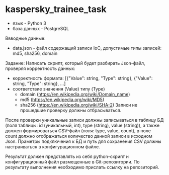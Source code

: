 # kaspersky_trainee_task

* язык - Python 3
* база данных - PostgreSQL

Ввводные данные:
* data.json - файл содержащий записи IoC, допустимые типы записей: md5, sha256, domain

Задание:
Написать скрипт, который будет разбирать Json-файл, проверяя корректность данных:
- корректность формата: [{"Value": string, "Type": string}, {"Value": string, "Type": string}, ...]
- соответствие значения (Value) типу (Type)
  - domain (https://en.wikipedia.org/wiki/Domain_name)
  - md5 (https://en.wikipedia.org/wiki/MD5)
  - sha256 (https://en.wikipedia.org/wiki/SHA-2)
Записи не прошедшие проверку должны отбрасываться.

После проверки уникальные записи должны записываться в таблицу БД (поля таблицы: id (уникальный, int), type (string), value (string)), а также должен формироваться CSV-файл (поля: type, value, count), в поле count должно отображаться количество данной записи в исходном Json.
Праметры подключения к БД и путь для сохранения CSV должны настраиваться в конфигурационном файле.

Результат должен представлять из себя python-скрипт и конфигурационный файл размещенные в Git-репозитории.
По результату выполнения необходимо прислать ссылку на репозиторий. 

